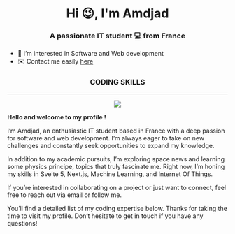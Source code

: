 <h1 align="center">Hi 😉, I'm Amdjad</h1>
<h3 align="center">A passionate IT student 💻 from France</h3>

* 🚀 I’m interested in Software and Web development
* ✉️ Contact me easily <a href="mailto:amdjad.anrifou@gmail.com">here</a>

<h3 align="center">CODING SKILLS</h3>

---

<p align="center">
  <a href="https://skillicons.dev">
    <img src="https://skillicons.dev/icons?i=py,php,git,html,css,js,svelte,graphql,c,java,linux,mongodb,bash,nodejs,react"/>
  </a>
</p>

**Hello and welcome to my profile !**

I’m Amdjad, an enthusiastic IT student based in France with a deep passion for software and web development. I’m always eager to take on new challenges and constantly seek opportunities to expand my knowledge.

In addition to my academic pursuits, I’m exploring space news and learning some physics principe, topics that truly fascinate me. Right now, I’m honing my skills in Svelte 5, Next.js, Machine Learning, and Internet Of Things.

If you’re interested in collaborating on a project or just want to connect, feel free to reach out via email or follow me.

You’ll find a detailed list of my coding expertise below. Thanks for taking the time to visit my profile. Don’t hesitate to get in touch if you have any questions!
